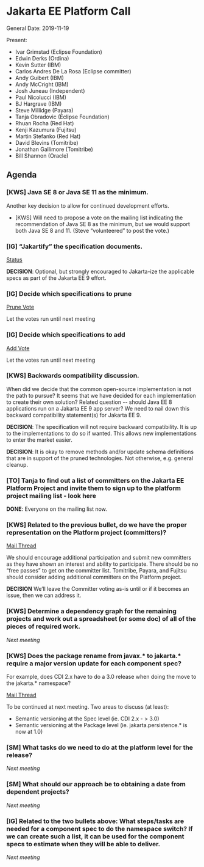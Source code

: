 # Jakarta EE Platform Call

General
Date: 2019-11-19

Present:

* Ivar Grimstad (Eclipse Foundation)
* Edwin Derks (Ordina)
* Kevin Sutter (IBM)
* Carlos Andres De La Rosa (Eclipse committer)
* Andy Guibert (IBM)
* Andy McCright (IBM)
* Josh Juneau (Independent)
* Paul Nicolucci (IBM)
* BJ Hargrave (IBM)
* Steve Millidge (Payara)
* Tanja Obradovic (Eclipse Foundation)
* Rhuan Rocha (Red Hat)
* Kenji Kazumura (Fujitsu)
* Martin Stefanko (Red Hat)
* David Blevins (Tomitribe)
* Jonathan Gallimore (Tomitribe)
* Bill Shannon (Oracle)

## Agenda

### [KWS] Java SE 8 or Java SE 11 as the minimum. 

Another key decision to allow for continued development efforts.
* [KWS] Will need to propose a vote on the mailing list indicating the recommendation of Java SE 8 as the minimum, but we would support both Java SE 8 and 11.  (Steve “volunteered” to post the vote.)

### [IG] “Jakartify” the specification documents. 

[Status](https://github.com/eclipse-ee4j/jakartaee-platform/projects/2)

**DECISION**: Optional, but strongly encouraged to Jakarta-ize the applicable specs as part of the Jakarta EE 9 effort.


### [IG] Decide which specifications to prune

[Prune Vote](https://www.eclipse.org/lists/jakartaee-platform-dev/msg00838.html)

Let the votes run until next meeting


### [IG] Decide which specifications to add

[Add Vote](https://www.eclipse.org/lists/jakartaee-platform-dev/msg00839.html)

Let the votes run until next meeting
	

### [KWS] Backwards compatibility discussion. 

When did we decide that the common open-source implementation is not the path to pursue?  It seems that we have decided for each implementation to create their own solution?  Related question -- should Java EE 8 applications run on a Jakarta EE 9 app server?  We need to nail down this backward compatibility statement(s) for Jakarta EE 9.

**DECISION**: The specification will not require backward compatibility. It is up to the implementations to do so if wanted. This allows new implementations to enter the market easier.

**DECISION**:  It is okay to remove methods and/or update schema definitions that are in support of the pruned technologies. Not otherwise, e.g. general cleanup.


### [TO] Tanja to find out a list of committers on the Jakarta EE Platform Project and invite them to sign up to the platform project mailing list - look here

**DONE**: Everyone on the mailing list now.


### [KWS] Related to the previous bullet, do we have the proper representation on the Platform project (committers)?

[Mail Thread](https://www.eclipse.org/lists/jakartaee-platform-dev/msg00864.html) 

We should encourage additional participation and submit new committers as they have shown an interest and ability to participate. 
There should be no “free passes” to get on the committer list.
Tomitribe, Payara, and Fujitsu should consider adding additional committers on the Platform project.

**DECISION** We’ll leave the Committer voting as-is until or if it becomes an issue, then we can address it.


### [KWS] Determine a dependency graph for the remaining projects and work out a spreadsheet (or some doc) of all of the pieces of required work.

_Next meeting_


### [KWS] Does the package rename from javax.* to jakarta.* require a major version update for each component spec?  

For example, does CDI 2.x have to do a 3.0 release when doing the move to the jakarta.* namespace?

[Mail Thread](https://www.eclipse.org/lists/jakartaee-platform-dev/msg00862.html) 

To be continued at next meeting.
Two areas to discuss (at least):
* Semantic versioning at the Spec level (ie. CDI 2.x - > 3.0)
* Semantic versioning at the Package level (ie. jakarta.persistence.* is now at 1.0)


### [SM] What tasks do we need to do at the platform level for the release?

_Next meeting_


### [SM] What should our approach be to obtaining a date from dependent projects?

_Next meeting_


### [IG] Related to the two bullets above: What steps/tasks are needed for a component spec to do the namespace switch? If we can create such a list, it can be used for the component specs to estimate when they will be able to deliver.

_Next meeting_
